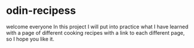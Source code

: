 # odin-recipess
welcome everyone
In this project I will put into practice what I have learned with a page of different cooking recipes with a link to each different page, so I hope you like it.
